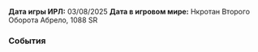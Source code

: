**Дата игры ИРЛ:** 03/08/2025
**Дата в игровом мире:** Нкротан Второго Оборота Абрело, 1088 SR
### События 
